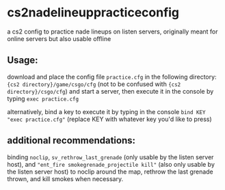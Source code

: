 # cs2nadelineuppracticeconfig
a cs2 config to practice nade lineups on listen servers, originally meant for online servers but also usable offline
## Usage:
download and place the config file `practice.cfg` in the following directory:
`{cs2 directory}/game/csgo/cfg` (not to be confused with `{cs2 directory}/csgo/cfg`)
and start a server, then execute it in the console by typing `exec practice.cfg`

alternatively, bind a key to execute it by typing in the console `bind KEY "exec practice.cfg"` (replace KEY with whatever key you'd like to press)

## additional recommendations:
binding `noclip`, `sv_rethrow_last_grenade` (only usable by the listen server host), and `"ent_fire smokegrenade_projectile kill"` (also only usable by the listen server host) to noclip around the map, rethrow the last grenade thrown, and kill smokes when necessary.
